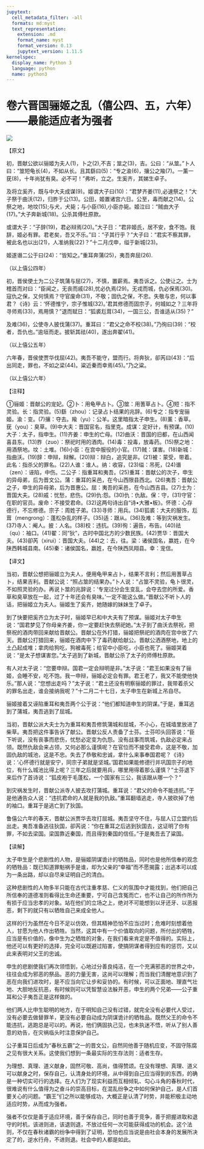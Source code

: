 ```yaml
---
jupytext:
  cell_metadata_filter: -all
  formats: md:myst
  text_representation:
    extension: .md
    format_name: myst
    format_version: 0.13
    jupytext_version: 1.11.5
kernelspec:
  display_name: Python 3
  language: python
  name: python3
---
```

# 卷六晋国骊姬之乱（僖公四、五，六年）——最能适应者为强者

![](image/cover.jpg)

【原文】

初，晋献公欲以骊姬为夫人(1)，卜之(2),不吉；筮之(3)，吉。公曰：“从筮。”卜人曰：“筮短龟长(4)，不如从长。且其繇曰(5)：“专之渝(6)，攘公之羭(7)。一薰一莸(8)，十年尚犹有臭。必不可！”弗听，立之。生奚齐，其娣生卓子。

及将立奚齐，既与中大夫成谋(9)。姬谓大子曰(10)：“君梦齐姜(11),必速祭之！”大子祭于曲沃(12)，归胙于公(13)。公田，姬置诸宫六日。公至，毒而献之(14)。公祭之地，地坟(15);与犬，犬毙；与小臣(16),小臣亦毙。姬泣曰：“贼由大子(17)。”大子奔新城(18)。公杀其傅杜原款。

或谓大子：“子辞(19)，君必辩焉(20)。”大子日：“君非姬氏，居不安，食不饱。我辞，姬必有罪。君老矣，吾又不乐。”曰：“子其行乎？”大子曰：“君实不察其罪，被此名也以出(21)，人准纳我(22)？”十二月戊申，缢于新城(23)。

姬遂谮二公于曰(24)：“皆知之。”重耳奔蒲(25)，夷吾奔屈(26).

（以上僖公四年）

初，晋侯使土为二公子筑蒲与屈(27)，不慎，置薪焉。夷吾诉之。公使让之。士为稽首而对曰：“臣闻之，无丧而戚(28),忧必仇焉(29)。无戎而城，仇必保焉(30)。寇仇之保，又何慎焉？守官废命(31)，不敬；固仇之保，不忠。失敬与忠，何以事君？《诗》云：‘怀德惟宁，宗子惟城(32)。’君其修德而固宗子，何城如之？三年将寻师焉(33)，焉用慎？”退而赋日：“狐裘尨茸(34)，一国三公，吾谁适从(35)？”

及难(36)，公使寺人披伐蒲(37)。重耳曰：“君父之命不校(38)。”乃徇曰(39)：“校者，吾仇也。”逾垣而走。披斩其祛(40)，遂出奔翟(41)。

（以上僖公五年）

六年春，晋侯使贾华伐屈(42)。夷吾不能守，盟而行。将奔狄，卻芮曰(43)：“后出同走，罪也，不如之梁(44)。粱近秦而幸焉(45)。”乃之粱。

（以上僖公六年）

【注释】

①骊姬：晋献公的宠妃。②卜：用龟甲占卜。③筮：用蓍草占卜。④短：指不灵验。长：指灵验。(5)繇（zhou）：记录占卜结果的兆辞。(6)专之：指专宠骊姬。渝：变。(7)攘：夺去。羭（yu）：公羊。这里暗指太子申生。(8)薰：香草。莸（you）：臭草。(9)中大夫：晋国官名，指里克。成谋：定好计，有预谋。(10)大子：太子，指申生。(11)齐姜：申生的亡母。(12)曲沃：晋国的旧都，在山西闻喜县东。(13)胙（zuo）：祭祀时用的酒肉。(14)毒：投毒，放毒药。(15)祭之地：用酒祭地。坟：土堆。(16)小臣：在宫中服役的小官。(17)贼：谋害。(18)新城：指曲沃。(19)辞：申辩，辩解。(20)辩：辩白，追究是非。(21)被：蒙受，带着。此名：指杀父的罪名。(22)人谁：谁人。纳：收容，(23)缢：吊死，(24)谮（zen）：诬陷，中伤。二公子：指重耳和夷吾。(25)重耳：晋献公的次子，申生的异母弟，后为晋文公。蒲：重耳的采邑，在今山西限县西北。(26)夷吾：晋献公之子，申生的异母弟，后为晋惠公。屈：夷吾的采邑，在今山西吉县。(27)士为：晋国大夫。(28)戚：忧愁，悲伤。(29)仇:怨。(30)仇：仇敌。保：守，(31)守官：在职的官员。废命：不接受君命。(32)这两句诗出自“诗&#8226;大雅&#8226;板》。怀德：心存德行，不忘修德。宗子：周姓子弟。(33)寻师：用兵。(34)狐裘：大夫的服饰，尨茸（mengrong）：蓬松杂乱的样子。(35)适：跟从。(36)及难：等到灾祸发生。(37)寺人：阉人。披：人名。(38)校：违抗。(39)徇：遍告，布告。(40)祛（qu）：袖口。(41)翟：同“狄”，古时中国北方的少数民族。(42)贾华：晋国大夫。(43)卻芮（xirui）：晋国大夫。(44)之：去，往。梁：诸侯国名，嬴姓，在今陕西韩城县南。(45)秦：诸侯国名，嬴姓，在今陕西凤翔县。幸：宠信。

【译文】

当初，晋献公想把骊姬立为夫人，便用龟甲来占卜，结果不言利；然后用蓍草占卜，结果吉利。晋献公说：“照占筮的结果办。”卜人说：“占筮不灵验，龟卜很灵，不如照灵验的办。再说卜筮的兆辞说：‘专宠过分会生变乱，会夺去您的所爱。香草和臭草放在一起，过了十年还会有臭味。’一定不能这么做。”晋献公不听卜人的话，把骊姬立为夫人。骊姬生了奚齐，她随嫁的妹妹生了卓子。

到了快要把奚齐立为太子时，骊姬早已和中大夫有了预谋。骊姬对太子申生说：“国君梦见了你母亲齐姜，你一定要赶快去祭祀她。”太子到了曲沃去祭祝，把祭祝的酒肉带回来献给晋献公。晋献公在外打猎，骊姬把祭祀的酒肉在宫中放了六天。晋献公打猎回来，骊姬在酒肉中下了毒药献给献公。晋献公洒酒祭地，地上的土凸起成堆；拿肉给狗吃，狗被毒死；给官中小臣吃，小臣也死了。骊姬哭着说：“是太子想谋害您。”太子逃到了新城，晋献公杀了太子的师傅杜原款。

有人对太子说：“您要申辩。国君一定会辩明是非。”太子说：“君王如果没有了骊姬，会睡不安，吃不饱。我一申辩，骊姬必定会有罪。君王老了，我又不能使他快乐。”那人说：“您想出走吗？”太子说：“君土还没有明察骊姬的罪过，我带着杀父的罪名出走，谁会接纳我呢？”十二月二十七日，太子申生在新城上吊自尽。

骊姬接着又诬陷重耳和夷吾两个公于说：“他们都知道申生的阴谋。”于是，重耳逃到了蒲城，夷吾逃到了屈城。

当初，晋献公派大夫士为为重耳和夷吾修筑蒲城和屈城，不小心，在城墙里放进了柴草。夷吾把这件事告诉了献公。晋献公反人责备了士芬。士芬叩头回答说：“臣下听说，没有丧事而悲伤，忧愁必定变为仇怨。没有战事而筑城，仇敌必定来占领。既然仇敌会来占领，又何必那么谨慎呢？在官位而不接受君命，这是不敬，加固仇敌的城池，这是不忠。失去了恭敬和忠诚，拿什么来事奉国君呢？《诗》说：‘心怀德行就是安宁，同宗子弟就是坚城。’国君如果能修德行并巩国宗子的地位，有什么城池比得上呢？三年之后就要用兵，哪里用得着那么谨慎？”士芬退下来后作了首诗说：“狐皮袍于毛蓬松，一个国家有三公，我该跟从哪一个？”

到灾祸发生时，晋献公派寺人披去攻打蒲城。重耳说：“君父的命令不能违抗。”于是他通告众人说：“违抗君命的人就是我的仇敌。”重耳翻墙逃走，寺人披砍掉了他的袖口。重耳于是逃亡到了狄国。

鲁僖公六年的春天，晋献公派贾华去攻打屈城。夷吾坚守不住，与屈人订立盟约后出走。夷吾准备逃往狄国，卻芮说：“你在重耳之后逃到狄国去，这证明了你有罪，不如去梁国。梁国靠近秦国，而且得到秦国的信任。”于是夷吾去了粱国。

【读解】

太子申生是个悲剧性的人物，是骊姬阴谋诡计的牺牲品，同时也是他所信奉的观念的牺牲品：既已知道罪魁祸手是谁，却为父亲的“幸福”而不愿揭露；出逃本可以成为一条出路，却以自尽来证明自己的清白。

这种悲剧性的人物多半只能在古代注重孝慈、仁义的氛围中才能找到，他们把自己所信奉的道德准则看得比生命还重要，宁可自己含冤而亡，也不让自己的所作所为有损于应当忠孝的对象。站在他们的立场之上，绝对不可能想到以牙还牙、以恶报恶，剩下的就只有以牺牲自己来成全他人。

这样的行为虽然在今日不足以仿效，但其精神恐怕不应当过时；危难时刻想着他人，甘愿为他人作出牺牲。当然，这其中有一个价值取向的问题，所付出的牺牲，应当是有价值的，像中生为之牺牲的对象，在我们看来肯定是不值得的。实际上，他还可以有更好的选择，完全可以既避过陷害，使搞阴谋者得到应有的惩罚，又以此来表明对父王的忠诚。

申生的悲剧使我们再次领悟到，心地过分善良纯洁，在一个充满邪恶的世界之中，往往会成为邪恶的祭品。恶的力量无害，这尚可以理解；而当我们清醒地意识到了恶在向我们进攻时，是不应当向它让步和妥协的。有时候，可以正面地、理直气壮地、大胆地反抗恶，有时候则可以凭智慧设法躲开恶，申生的两个兄弟——公子重耳和公子夷吾正是这样做的。

他们两人比申生聪明的地方，在于明知自己没有过错，就完全没有必要代人受过，没有必要去做替罪羊，更没有必要自动成为阴谋诡计的牺牲品。既然父王的命令不能违抗，逃跑总是可以的。再说，他们俩固执己见，也未执迷不悟，听从了别人善意的劝告，在灾祸临头时注意保护自己。

公子重耳日后成为“春秋五霸”之一的晋文公，自然同他善于随机应变，不固守陈腐之见有很大关系。这使我们想到一条最实际的生存法则：适者生存。

为理想、真理、道义献身，固然可敬、高尚，值得赞颂。在没有理想、真理、道义可以献身之时，保存自己，认清身处的环境，从中得到自己应当得到的东西，的确是一种切实可行的选择。在人们为了现实利益而互相倾轧、勾心斗角的春秋时代，很难说有什么值得为之奋斗的崇高目标，在混乱纷争之中如何保护自己，是人们首要关心的问题。“霸王”们之所以能够成功，大概正是认清了时势，并能积极主动地适应时势，从而成为强者。

强者不仅仅是善于适应环境，善于保存自己，同时也善于竞争，善于把握进取和退守的时机，该进则进，该退则退，不放过任何一次可能获得成功的机会。这个法则，不仅在春秋诸霸的纷争中得到了证明，恐怕也应当说是由社会本身的发展所决定了的，逆水行舟，不进则退。社会中的人都是如此。



